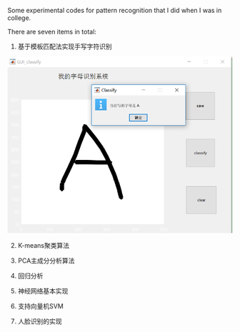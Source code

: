 Some experimental codes for pattern recognition that I did when I was in college.

There are seven items in total:

1. 基于模板匹配法实现手写字符识别

![](https://github.com/TreeTse/Pattern_Recognition_Demo/blob/main/image/LetterClassfy.PNG#pic_center=600x450)

2. K-means聚类算法

3. PCA主成分分析算法

4. 回归分析

5. 神经网络基本实现

6. 支持向量机SVM

7. 人脸识别的实现

